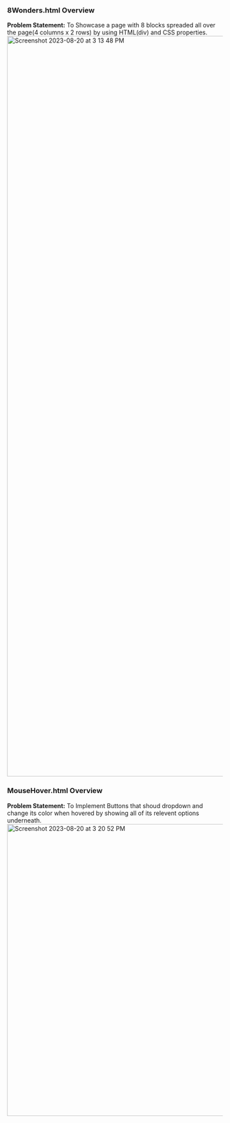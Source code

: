 ### 8Wonders.html Overview 
**Problem Statement:** To Showcase a page with 8 blocks spreaded all over the page(4 columns x 2 rows) by using HTML(div) and CSS properties.
<img width="1727" alt="Screenshot 2023-08-20 at 3 13 48 PM" src="https://github.com/Aadityabrt/Assignments_GS2645/assets/79390836/d19b10ff-69cd-4448-b224-83f0dd37ab41">

### MouseHover.html Overview
**Problem Statement:** To Implement Buttons that shoud dropdown and change its color when hovered by showing all of its relevent options underneath.
<img width="681" alt="Screenshot 2023-08-20 at 3 20 52 PM" src="https://github.com/Aadityabrt/Assignments_GS2645/assets/79390836/9a4a4704-843b-4cbf-909a-27ad40a29481">


